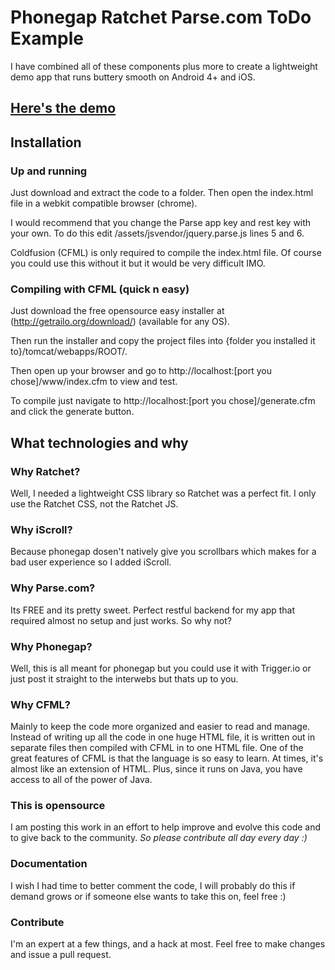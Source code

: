 # Phonegap Ratchet Parse.com ToDo Example

I have combined all of these components plus more to create a lightweight demo app that runs buttery smooth on Android 4+ and iOS.

## [Here's the demo](http://outerplex.com/Phonegap-Ratchet-Parse.com-ToDo-Example "Did I mention it's awesome!")

## Installation

### Up and running

Just download and extract the code to a folder. Then open the index.html file in a webkit compatible browser (chrome).

I would recommend that you change the Parse app key and rest key with your own. To do this edit /assets/jsvendor/jquery.parse.js lines 5 and 6.

Coldfusion (CFML) is only required to compile the index.html file. Of course you could use this without it but it would be very difficult IMO.

### Compiling with CFML (quick n easy)

Just download the free opensource easy installer at (http://getrailo.org/download/) (available for any OS). 

Then run the installer and copy the project files into {folder you installed it to}/tomcat/webapps/ROOT/. 

Then open up your browser and go to http://localhost:[port you chose]/www/index.cfm to view and test. 

To compile just navigate to http://localhost:[port you chose]/generate.cfm and click the generate button.

## What technologies and why

### Why Ratchet?

Well, I needed a lightweight CSS library so Ratchet was a perfect fit. I only use the Ratchet CSS, not the Ratchet JS.

### Why iScroll?

Because phonegap dosen't natively give you scrollbars which makes for a bad user experience so I added iScroll.

### Why Parse.com?

Its FREE and its pretty sweet. Perfect restful backend for my app that required almost no setup and just works. So why not?

### Why Phonegap? 

Well, this is all meant for phonegap but you could use it with Trigger.io or just post it straight to the interwebs but thats up to you.

### Why CFML?

Mainly to keep the code more organized and easier to read and manage. Instead of writing up all the code in one huge HTML file, it is written out in separate files then compiled with CFML in to one HTML file. One of the great features of CFML is that the language is so easy to learn. At times, it's almost like an extension of HTML. Plus, since it runs on Java, you have access to all of the power of Java.

### This is opensource

I am posting this work in an effort to help improve and evolve this code and to give back to the community. *So please contribute all day every day :)*

### Documentation

I wish I had time to better comment the code, I will probably do this if demand grows or if someone else wants to take this on, feel free :)

### Contribute

I'm an expert at a few things, and a hack at most. Feel free to make changes and issue a pull request.
